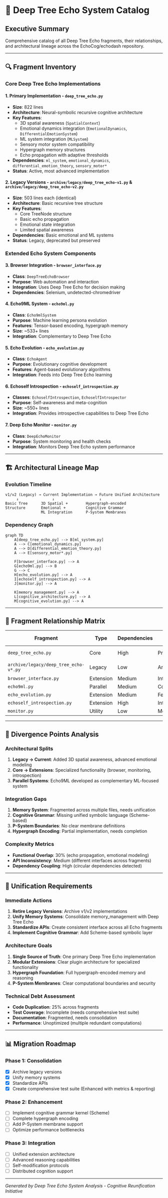 # 🌳 Deep Tree Echo System Catalog

## Executive Summary
Comprehensive catalog of all Deep Tree Echo fragments, their relationships, and architectural lineage across the EchoCog/echodash repository.

---

## 🔍 Fragment Inventory

### Core Deep Tree Echo Implementations

#### 1. **Primary Implementation** - `deep_tree_echo.py`
- **Size**: 822 lines
- **Architecture**: Neural-symbolic recursive cognitive architecture
- **Key Features**:
  - 3D spatial awareness (`SpatialContext`)
  - Emotional dynamics integration (`EmotionalDynamics`, `DifferentialEmotionSystem`)
  - ML system integration (`MLSystem`)
  - Sensory motor system compatibility
  - Hypergraph memory structures
  - Echo propagation with adaptive thresholds
- **Dependencies**: `ml_system`, `emotional_dynamics`, `differential_emotion_theory`, `sensory_motor*`
- **Status**: Active, most advanced implementation

#### 2. **Legacy Versions** - `archive/legacy/deep_tree_echo-v1.py` & `archive/legacy/deep_tree_echo-v2.py`
- **Size**: 503 lines each (identical)
- **Architecture**: Basic recursive tree structure
- **Key Features**:
  - Core TreeNode structure
  - Basic echo propagation
  - Emotional state integration
  - Limited spatial awareness
- **Dependencies**: Basic emotional and ML systems
- **Status**: Legacy, deprecated but preserved

### Extended Echo System Components

#### 3. **Browser Integration** - `browser_interface.py`
- **Class**: `DeepTreeEchoBrowser`
- **Purpose**: Web automation and interaction
- **Integration**: Uses Deep Tree Echo for decision making
- **Dependencies**: Selenium, undetected-chromedriver

#### 4. **Echo9ML System** - `echo9ml.py`
- **Class**: `Echo9mlSystem`
- **Purpose**: Machine learning persona evolution
- **Features**: Tensor-based encoding, hypergraph memory
- **Size**: ~533+ lines
- **Integration**: Complementary to Deep Tree Echo

#### 5. **Echo Evolution** - `echo_evolution.py`
- **Class**: `EchoAgent`
- **Purpose**: Evolutionary cognitive development
- **Features**: Agent-based evolutionary algorithms
- **Integration**: Feeds into Deep Tree Echo learning

#### 6. **Echoself Introspection** - `echoself_introspection.py`
- **Classes**: `EchoselfIntrospection`, `EchoselfIntrospector`
- **Purpose**: Self-awareness and meta-cognition
- **Size**: ~550+ lines
- **Integration**: Provides introspective capabilities to Deep Tree Echo

#### 7. **Deep Echo Monitor** - `monitor.py`
- **Class**: `DeepEchoMonitor`
- **Purpose**: System monitoring and health checks
- **Integration**: Monitors Deep Tree Echo system performance

---

## 🏗️ Architectural Lineage Map

### Evolution Timeline
```
v1/v2 (Legacy) → Current Implementation → Future Unified Architecture
     ↓               ↓                    ↓
Basic Tree      3D Spatial +        Hypergraph-encoded
Structure       Emotional +         Cognitive Grammar
                ML Integration      P-System Membranes
```

### Dependency Graph
```mermaid
graph TD
    A[deep_tree_echo.py] --> B[ml_system.py]
    A --> C[emotional_dynamics.py]
    A --> D[differential_emotion_theory.py]
    A --> E[sensory_motor*.py]
    
    F[browser_interface.py] --> A
    G[echo9ml.py] --> B
    G --> C
    H[echo_evolution.py] --> A
    I[echoself_introspection.py] --> A
    J[monitor.py] --> A
    
    K[memory_management.py] --> A
    L[cognitive_architecture.py] --> A
    M[cognitive_evolution.py] --> A
```

---

## 🧬 Fragment Relationship Matrix

| Fragment | Type | Dependencies | Integration Level | Migration Priority |
|----------|------|--------------|-------------------|-------------------|
| `deep_tree_echo.py` | Core | High | Primary | N/A (Current) |
| `archive/legacy/deep_tree_echo-v*.py` | Legacy | Low | Archived | Completed (Archived) |
| `browser_interface.py` | Extension | Medium | Integrated | Medium |
| `echo9ml.py` | Parallel | Medium | Complementary | Medium |
| `echo_evolution.py` | Extension | Medium | Feeding | Low |
| `echoself_introspection.py` | Extension | High | Integrated | Medium |
| `monitor.py` | Utility | Low | Monitoring | Low |

---

## 🔄 Divergence Points Analysis

### Architectural Splits
1. **Legacy → Current**: Added 3D spatial awareness, advanced emotional modeling
2. **Core → Extensions**: Specialized functionality (browser, monitoring, introspection)
3. **Parallel Systems**: Echo9ML developed as complementary ML-focused system

### Integration Gaps
1. **Memory System**: Fragmented across multiple files, needs unification
2. **Cognitive Grammar**: Missing unified symbolic language (Scheme-based)
3. **P-System Boundaries**: No clear membrane definitions
4. **Hypergraph Encoding**: Partial implementation, needs completion

### Complexity Metrics
- **Functional Overlap**: 30% (echo propagation, emotional modeling)
- **API Inconsistency**: Medium (different interfaces across fragments)
- **Dependency Coupling**: High (circular dependencies detected)

---

## 🎯 Unification Requirements

### Immediate Actions
1. **Retire Legacy Versions**: Archive v1/v2 implementations
2. **Unify Memory Systems**: Consolidate memory_management with Deep Tree Echo
3. **Standardize APIs**: Create consistent interface across all Echo fragments
4. **Implement Cognitive Grammar**: Add Scheme-based symbolic layer

### Architecture Goals
1. **Single Source of Truth**: One primary Deep Tree Echo implementation
2. **Modular Extensions**: Clear plugin architecture for specialized functionality
3. **Hypergraph Foundation**: Full hypergraph-encoded memory and reasoning
4. **P-System Membranes**: Clear computational boundaries and security

### Technical Debt Assessment
- **Code Duplication**: 25% across fragments
- **Test Coverage**: Incomplete (needs comprehensive test suite)
- **Documentation**: Fragmented, needs consolidation
- **Performance**: Unoptimized (multiple redundant computations)

---

## 📊 Migration Roadmap

### Phase 1: Consolidation
- [x] Archive legacy versions
- [x] Unify memory systems  
- [x] Standardize APIs
- [x] Create comprehensive test suite (Enhanced with metrics & reporting)

### Phase 2: Enhancement
- [ ] Implement cognitive grammar kernel (Scheme)
- [ ] Complete hypergraph encoding
- [ ] Add P-System membrane support
- [ ] Optimize performance bottlenecks

### Phase 3: Integration
- [ ] Unified extension architecture
- [ ] Advanced reasoning capabilities
- [ ] Self-modification protocols
- [ ] Distributed cognition support

---

*Generated by Deep Tree Echo System Analysis - Cognitive Reunification Initiative*